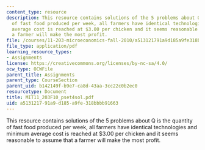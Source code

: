 ```yaml
---
content_type: resource
description: This resource contains solutions of the 5 problems about Q is the quantity
  of fast food produced per week, all farmers have identical technologies and minimum
  average cost is reached at $3.00 per chicken and it seems reasonable to assume that
  a farmer will make the most profit.
file: /courses/11-203-microeconomics-fall-2010/a513121791a9d185a9fe318bbbb91663_MIT11_203F10_pset4sol.pdf
file_type: application/pdf
learning_resource_types:
- Assignments
license: https://creativecommons.org/licenses/by-nc-sa/4.0/
ocw_type: OCWFile
parent_title: Assignments
parent_type: CourseSection
parent_uid: b142149f-b9e7-ca8d-43aa-3cc22c0b2ec0
resourcetype: Document
title: MIT11_203F10_pset4sol.pdf
uid: a5131217-91a9-d185-a9fe-318bbbb91663
---
```

This resource contains solutions of the 5 problems about Q is the quantity of fast food produced per week, all farmers have identical technologies and minimum average cost is reached at $3.00 per chicken and it seems reasonable to assume that a farmer will make the most profit.